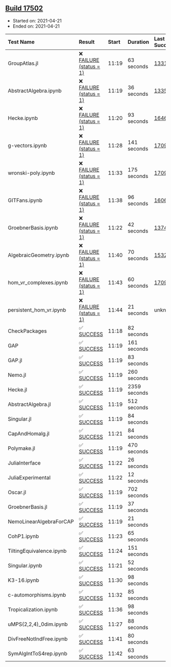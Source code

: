## [Build 17502](https://oscarci.mathematik.uni-kl.de/job/oscar/17502/)

* Started on: 2021-04-21
* Ended on: 2021-04-21

| Test Name    | Result | Start | Duration | Last Success | First Failure |
|:-------------|:-------|:------|:---------|:-------------|:--------------|
| GroupAtlas.jl | ❌ [FAILURE (status = 1)](https://oscarci.mathematik.uni-kl.de/job/oscar/17502/artifact/logs/build-17502/GroupAtlas.jl.log) | 11:19 | 63 seconds | [13311](https://oscarci.mathematik.uni-kl.de/job/oscar/13311/) | [13312](https://oscarci.mathematik.uni-kl.de/job/oscar/13312/) |
| AbstractAlgebra.ipynb | ❌ [FAILURE (status = 1)](https://oscarci.mathematik.uni-kl.de/job/oscar/17502/artifact/logs/build-17502/AbstractAlgebra.ipynb.log) | 11:19 | 36 seconds | [13355](https://oscarci.mathematik.uni-kl.de/job/oscar/13355/) | [13356](https://oscarci.mathematik.uni-kl.de/job/oscar/13356/) |
| Hecke.ipynb | ❌ [FAILURE (status = 1)](https://oscarci.mathematik.uni-kl.de/job/oscar/17502/artifact/logs/build-17502/Hecke.ipynb.log) | 11:20 | 93 seconds | [16463](https://oscarci.mathematik.uni-kl.de/job/oscar/16463/) | [16464](https://oscarci.mathematik.uni-kl.de/job/oscar/16464/) |
| g-vectors.ipynb | ❌ [FAILURE (status = 1)](https://oscarci.mathematik.uni-kl.de/job/oscar/17502/artifact/logs/build-17502/g-vectors.ipynb.log) | 11:28 | 141 seconds | [17099](https://oscarci.mathematik.uni-kl.de/job/oscar/17099/) | [17100](https://oscarci.mathematik.uni-kl.de/job/oscar/17100/) |
| wronski-poly.ipynb | ❌ [FAILURE (status = 1)](https://oscarci.mathematik.uni-kl.de/job/oscar/17502/artifact/logs/build-17502/wronski-poly.ipynb.log) | 11:33 | 175 seconds | [17098](https://oscarci.mathematik.uni-kl.de/job/oscar/17098/) | [17099](https://oscarci.mathematik.uni-kl.de/job/oscar/17099/) |
| GITFans.ipynb | ❌ [FAILURE (status = 1)](https://oscarci.mathematik.uni-kl.de/job/oscar/17502/artifact/logs/build-17502/GITFans.ipynb.log) | 11:38 | 96 seconds | [16068](https://oscarci.mathematik.uni-kl.de/job/oscar/16068/) | [16069](https://oscarci.mathematik.uni-kl.de/job/oscar/16069/) |
| GroebnerBasis.ipynb | ❌ [FAILURE (status = 1)](https://oscarci.mathematik.uni-kl.de/job/oscar/17502/artifact/logs/build-17502/GroebnerBasis.ipynb.log) | 11:22 | 42 seconds | [13748](https://oscarci.mathematik.uni-kl.de/job/oscar/13748/) | [13749](https://oscarci.mathematik.uni-kl.de/job/oscar/13749/) |
| AlgebraicGeometry.ipynb | ❌ [FAILURE (status = 1)](https://oscarci.mathematik.uni-kl.de/job/oscar/17502/artifact/logs/build-17502/AlgebraicGeometry.ipynb.log) | 11:40 | 70 seconds | [15322](https://oscarci.mathematik.uni-kl.de/job/oscar/15322/) | [15323](https://oscarci.mathematik.uni-kl.de/job/oscar/15323/) |
| hom_vr_complexes.ipynb | ❌ [FAILURE (status = 1)](https://oscarci.mathematik.uni-kl.de/job/oscar/17502/artifact/logs/build-17502/hom_vr_complexes.ipynb.log) | 11:43 | 60 seconds | [17099](https://oscarci.mathematik.uni-kl.de/job/oscar/17099/) | [17100](https://oscarci.mathematik.uni-kl.de/job/oscar/17100/) |
| persistent_hom_vr.ipynb | ❌ [FAILURE (status = 1)](https://oscarci.mathematik.uni-kl.de/job/oscar/17502/artifact/logs/build-17502/persistent_hom_vr.ipynb.log) | 11:44 | 21 seconds | unknown | unknown |
| CheckPackages | ✅ [SUCCESS](https://oscarci.mathematik.uni-kl.de/job/oscar/17502/artifact/logs/build-17502/CheckPackages.log) | 11:18 | 82 seconds |  |  |
| GAP | ✅ [SUCCESS](https://oscarci.mathematik.uni-kl.de/job/oscar/17502/artifact/logs/build-17502/GAP.log) | 11:19 | 161 seconds |  |  |
| GAP.jl | ✅ [SUCCESS](https://oscarci.mathematik.uni-kl.de/job/oscar/17502/artifact/logs/build-17502/GAP.jl.log) | 11:19 | 83 seconds |  |  |
| Nemo.jl | ✅ [SUCCESS](https://oscarci.mathematik.uni-kl.de/job/oscar/17502/artifact/logs/build-17502/Nemo.jl.log) | 11:19 | 260 seconds |  |  |
| Hecke.jl | ✅ [SUCCESS](https://oscarci.mathematik.uni-kl.de/job/oscar/17502/artifact/logs/build-17502/Hecke.jl.log) | 11:19 | 2359 seconds |  |  |
| AbstractAlgebra.jl | ✅ [SUCCESS](https://oscarci.mathematik.uni-kl.de/job/oscar/17502/artifact/logs/build-17502/AbstractAlgebra.jl.log) | 11:19 | 512 seconds |  |  |
| Singular.jl | ✅ [SUCCESS](https://oscarci.mathematik.uni-kl.de/job/oscar/17502/artifact/logs/build-17502/Singular.jl.log) | 11:19 | 84 seconds |  |  |
| CapAndHomalg.jl | ✅ [SUCCESS](https://oscarci.mathematik.uni-kl.de/job/oscar/17502/artifact/logs/build-17502/CapAndHomalg.jl.log) | 11:21 | 84 seconds |  |  |
| Polymake.jl | ✅ [SUCCESS](https://oscarci.mathematik.uni-kl.de/job/oscar/17502/artifact/logs/build-17502/Polymake.jl.log) | 11:19 | 470 seconds |  |  |
| JuliaInterface | ✅ [SUCCESS](https://oscarci.mathematik.uni-kl.de/job/oscar/17502/artifact/logs/build-17502/JuliaInterface.log) | 11:22 | 26 seconds |  |  |
| JuliaExperimental | ✅ [SUCCESS](https://oscarci.mathematik.uni-kl.de/job/oscar/17502/artifact/logs/build-17502/JuliaExperimental.log) | 11:22 | 12 seconds |  |  |
| Oscar.jl | ✅ [SUCCESS](https://oscarci.mathematik.uni-kl.de/job/oscar/17502/artifact/logs/build-17502/Oscar.jl.log) | 11:19 | 702 seconds |  |  |
| GroebnerBasis.jl | ✅ [SUCCESS](https://oscarci.mathematik.uni-kl.de/job/oscar/17502/artifact/logs/build-17502/GroebnerBasis.jl.log) | 11:19 | 37 seconds |  |  |
| NemoLinearAlgebraForCAP | ✅ [SUCCESS](https://oscarci.mathematik.uni-kl.de/job/oscar/17502/artifact/logs/build-17502/NemoLinearAlgebraForCAP.log) | 11:19 | 21 seconds |  |  |
| CohP1.ipynb | ✅ [SUCCESS](https://oscarci.mathematik.uni-kl.de/job/oscar/17502/artifact/logs/build-17502/CohP1.ipynb.log) | 11:23 | 65 seconds |  |  |
| TiltingEquivalence.ipynb | ✅ [SUCCESS](https://oscarci.mathematik.uni-kl.de/job/oscar/17502/artifact/logs/build-17502/TiltingEquivalence.ipynb.log) | 11:24 | 151 seconds |  |  |
| Singular.ipynb | ✅ [SUCCESS](https://oscarci.mathematik.uni-kl.de/job/oscar/17502/artifact/logs/build-17502/Singular.ipynb.log) | 11:21 | 52 seconds |  |  |
| K3-16.ipynb | ✅ [SUCCESS](https://oscarci.mathematik.uni-kl.de/job/oscar/17502/artifact/logs/build-17502/K3-16.ipynb.log) | 11:30 | 98 seconds |  |  |
| c-automorphisms.ipynb | ✅ [SUCCESS](https://oscarci.mathematik.uni-kl.de/job/oscar/17502/artifact/logs/build-17502/c-automorphisms.ipynb.log) | 11:32 | 85 seconds |  |  |
| Tropicalization.ipynb | ✅ [SUCCESS](https://oscarci.mathematik.uni-kl.de/job/oscar/17502/artifact/logs/build-17502/Tropicalization.ipynb.log) | 11:36 | 98 seconds |  |  |
| uMPS(2,2,4)_0dim.ipynb | ✅ [SUCCESS](https://oscarci.mathematik.uni-kl.de/job/oscar/17502/artifact/logs/build-17502/uMPS-2-2-4-_0dim.ipynb.log) | 11:27 | 88 seconds |  |  |
| DivFreeNotIndFree.ipynb | ✅ [SUCCESS](https://oscarci.mathematik.uni-kl.de/job/oscar/17502/artifact/logs/build-17502/DivFreeNotIndFree.ipynb.log) | 11:41 | 80 seconds |  |  |
| SymAlgIntToS4rep.ipynb | ✅ [SUCCESS](https://oscarci.mathematik.uni-kl.de/job/oscar/17502/artifact/logs/build-17502/SymAlgIntToS4rep.ipynb.log) | 11:42 | 63 seconds |  |  |
